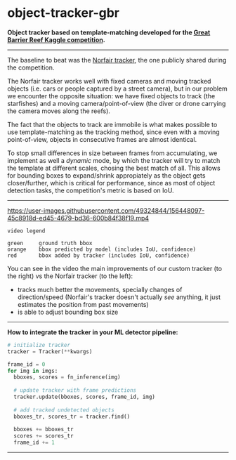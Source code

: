 # object-tracker-gbr

**Object tracker based on template-matching developed for the [Great Barrier Reef Kaggle competition](https://www.kaggle.com/c/tensorflow-great-barrier-reef/).**

---

The baseline to beat was the [Norfair tracker](https://github.com/tryolabs/norfair), the one publicly shared during the competition.

The Norfair tracker works well with fixed cameras and moving tracked objects (i.e. cars or people captured by a street camera), but in our problem we encounter the opposite situation: we have fixed objects to track (the starfishes) and a moving camera/point-of-view (the diver or drone carrying the camera moves along the reefs).

The fact that the objects to track are immobile is what makes possible to use template-matching as the tracking method, since even with a moving point-of-view, objects in consecutive frames are almost identical.

To stop small differences in size between frames from accumulating, we implement as well a *dynamic* mode, by which the tracker will try to match the template at different scales, chosing the best match of all. This allows for bounding boxes to expand/shrink appropiately as the object gets closer/further, which is critical for performance, since as most of object detection tasks, the competition's metric is based on IoU.

---

https://user-images.githubusercontent.com/49324844/156448097-45c8918d-ed45-4679-bd36-600b84f38f19.mp4

```
video legend

green     ground truth bbox
orange    bbox predicted by model (includes IoU, confidence)
red       bbox added by tracker (includes IoU, confidence)
```

You can see in the video the main improvements of our custom tracker (to the right) vs the Norfair tracker (to the left):
- tracks much better the movements, specially changes of direction/speed (Norfair's tracker doesn't actually *see* anything, it just estimates the position from past movements)
- is able to adjust bounding box size

---

**How to integrate the tracker in your ML detector pipeline:**
```python
# initialize tracker
tracker = Tracker(**kwargs)

frame_id = 0
for img in imgs:
  bboxes, scores = fn_inference(img)
  
  # update tracker with frame predictions
  tracker.update(bboxes, scores, frame_id, img)
  
  # add tracked undetected objects
  bboxes_tr, scores_tr = tracker.find()
  
  bboxes += bboxes_tr
  scores += scores_tr
  frame_id += 1
```

---
